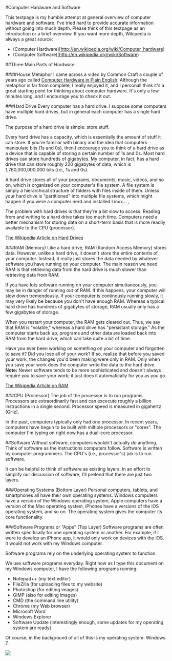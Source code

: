 #Computer Hardware and Software

This textpage is my humble attempt at general overview of computer hardware and software. I've tried hard to provide accurate information without going into much depth. Please think of this textpage as an introduction or a brief overview. If you want more depth, Wikipedia is always a great source:

* (Computer Hardware)[http://en.wikipedia.org/wiki/Computer_hardware)
* (Computer Software)[http://en.wikipedia.org/wiki/Software)

##Three Main Parts of Hardware

####House Metaphor
I came across a video by Common Craft a couple of years ago called [Computer Hardware in Plain English](http://www.youtube.com/watch?v=LrXeDF4Qqz4). Although the metaphor is far from complete, I really enjoyed it, and I personall think it's a great starting point for thinking about computer hardware. It's only a few minutes long, and I encourage you to check it out.

###Hard Drive
Every computer has a hard drive. I suppose some computers have multiple hard drives, but in general each computer has a single hard drive.

The purpose of a hard drive is simple: store stuff.

Every hard drive has a capacity, which is essentially the amount of stuff it can store. If you're familiar with binary and the idea that computers manipulate bits (1s and 0s), then I encourage you to think of a hard drive as a device that is capable of storing a certain number of 1s and 0s. Most hard drives can store hundreds of gigabytes. My computer, in fact, has a hard drive that can store roughly 220 gigabytes of data, which is 1,760,000,000,000 bits (i.e., 1s and 0s).

A hard drive stores all of your programs, documents, music, videos, and so on, which is organized on your computer's file system. A file system is simply a hierarchical structure of folders with files inside of them. Unless your hard drive is "partitioned" into multiple file systems, which might happen if you were a computer nerd and installed Linux... , 

The problem with hard drives is that they're a bit slow to access. Reading from and writing to a hard drive takes too much time. Computers need a better mechanism for storing data on a short-term basis that is more readily available to the CPU (processor).

[The Wikipedia Article on Hard Drives](http://en.wikipedia.org/wiki/Hard_disk_drive)

###RAM (Memory)
Like a hard drive, RAM (Random Access Memory) stores data. However, unlike a hard drive, it doesn't store the entire contents of your computer. Instead, it really just stores the data needed by whatever software you have running on your computer. The main reason we need RAM is that retrieving data from the hard drive is much slower than retrieving data from RAM.

If you have lots software running on your computer simultaneously, you may be in danger of running out of RAM. If this happens, your computer will slow down tremendously. If your computer is continously running slowly, it may very likely be because you don't have enough RAM. Whereas a typical hard drive has hundreds of gigabytes of storage, RAM usually only has a few gigabytes of storage.

When you restart your computer, the RAM gets cleared out. Thus, we say that RAM is "volatile," whereas a hard drive has "persistant storage." As the computer starts back up, programs and other data are loaded back into RAM from the hard drive, which can take quite a bit of time.

Have you ever been working on something on your computer and forgotten to save it? Did you lose all of your work? If so, realize that before you saved your work, the changes you'd been making were only in RAM. Only when you save your work does the computer write the data to the hard drive. **Note:** Newer software tends to be more sophisticated and doesn't always require you to save your work; it just does it automatically for you as you go.

[The Wikipedia Article on RAM](http://en.wikipedia.org/wiki/RAM)

###CPU (Processor)
The job of the processor is to run programs. Processors are extraordinarily fast and can excecute roughly a billion instructions in a single second. Processor speed is measured in gigahertz (GHz).

In the past, computers typically only had one processor. In recent years, computers have begun to be built with miltiple processors or "cores". The computer I'm typing on right now has a dual-core processor.


##Software
Without software, computers wouldn't actually *do* anything. Think of software as the instructions computers follow. Software is written by computer programmers. The CPU's (i.e., processor's) job is to run software. 

It can be helpful to think of software as existing layers. In an effort to simplify our discussion of software, I'll pretend that there are just two layers.

###Operating Systems (Bottom Layer)
Personal computers, tablets, and smartphones all have their own operating systems. Windows computers have a version of the Windows operating system, Apple computers have a version of the Mac operating system, iPhones have a versions of the iOS operating system, and so on. The operating system gives the computer its core functionality.

###Software Programs or "Apps" (Top Layer)
Software programs are often written specifically for one operating system or another. For example, if I were to develop an iPhone app, it would only work on devices with the iOS. It would not work with my Windows computer.

Software programs rely on the underlying operating system to function.

We use software programs everyday. Right now as I type this document on my Windows computer, I have the following programs running:

* Notepad++ (my text editor)
* FileZilla (for uploading files to my website)
* Photoshop (for editing images)
* GIMP (also for editing images)
* CMD (the command line utility)
* Chrome (my Web browser)
* Microsoft Word
* Windows Explorer
* Software Update (interestingly enough, some updates for my operating system are ready)

Of course, in the background of all of this is my operating system: Windows 7.

![](http://christensenacademy.org/img/signature.png)

